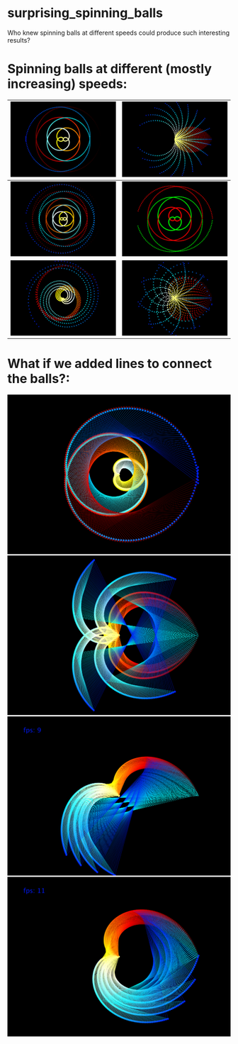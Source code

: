 # surprising_spinning_balls
Who knew spinning balls at different speeds could produce such interesting results?

# Spinning balls at different (mostly increasing) speeds:
| ![](output/cool_picture0862.png)  | ![](output/cool_picture0869.png)  |
| ------------- | ------------- |
| ![](output/cool_picture1608.png)  | ![](output/cool_picture0932.png)  |
| ![](output/cool_picture1137.png)  | ![](output/cool_picture2155.png)  |


# What if we added lines to connect the balls?:
![](output/cool_picture0475.png)
![](output/cool_picture0221.png) 
![](output/cool_picture0223.png)
![](output/cool_picture0326.png)

[comment]: <> (![]&#40;output/cool_picture0440.png&#41;)



[comment]: <> (![]&#40;output/cool_picture0862.png&#41;)






